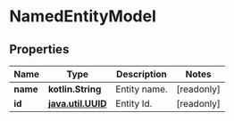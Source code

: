 
# NamedEntityModel

## Properties
| Name | Type | Description | Notes |
| ------------ | ------------- | ------------- | ------------- |
| **name** | **kotlin.String** | Entity name. |  [readonly] |
| **id** | [**java.util.UUID**](java.util.UUID.md) | Entity Id. |  [readonly] |




